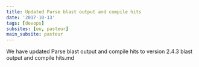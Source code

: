 ```yaml
---
title: Updated Parse blast output and compile hits
date: '2017-10-13'
tags: [devops]
subsites: [eu, pasteur]
main_subsite: pasteur
---
```


We have updated Parse blast output and compile hits to  version 2.4.3 blast output and compile hits.md

